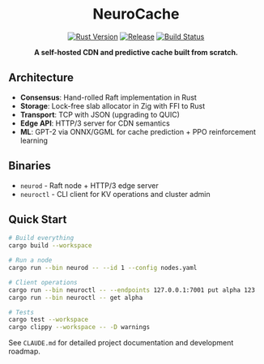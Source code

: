 <div align="center">

# NeuroCache

[![Rust Version](https://img.shields.io/badge/rust-1.75%2B-orange.svg)](https://www.rust-lang.org)
[![Release](https://img.shields.io/badge/release-v0.1.0-blue.svg)](https://github.com/yourusername/neurocache/releases)
[![Build Status](https://img.shields.io/badge/build-passing-brightgreen.svg)](https://github.com/yourusername/neurocache/actions)

**A self-hosted CDN and predictive cache built from scratch.**

</div>

## Architecture

- **Consensus**: Hand-rolled Raft implementation in Rust
- **Storage**: Lock-free slab allocator in Zig with FFI to Rust
- **Transport**: TCP with JSON (upgrading to QUIC)
- **Edge API**: HTTP/3 server for CDN semantics
- **ML**: GPT-2 via ONNX/GGML for cache prediction + PPO reinforcement learning

## Binaries

- `neurod` - Raft node + HTTP/3 edge server
- `neuroctl` - CLI client for KV operations and cluster admin

## Quick Start

```bash
# Build everything
cargo build --workspace

# Run a node
cargo run --bin neurod -- --id 1 --config nodes.yaml

# Client operations
cargo run --bin neuroctl -- --endpoints 127.0.0.1:7001 put alpha 123
cargo run --bin neuroctl -- get alpha

# Tests
cargo test --workspace
cargo clippy --workspace -- -D warnings
```

See `CLAUDE.md` for detailed project documentation and development roadmap.
